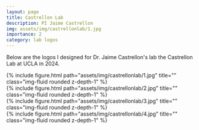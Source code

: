 ```yaml
---
layout: page
title: Castrellon Lab
description: PI Jaime Castrellon
img: assets/img/castrellonlab/1.jpg
importance: 2
category: lab logos
---
```


Below are the logos I designed for Dr. Jaime Castrellon's lab the Castrellon Lab at UCLA in 2024.

<div class="row">
    <div class="col-sm mt-3 mt-md-0">
        {% include figure.html path="assets/img/castrellonlab/1.jpg" title="" class="img-fluid rounded z-depth-1" %}
    </div>
    <div class="col-sm mt-3 mt-md-0">
        {% include figure.html path="assets/img/castrellonlab/2.jpg" title="" class="img-fluid rounded z-depth-1" %}
    </div>
</div>


<div class="row">
    <div class="col-sm mt-3 mt-md-0">
        {% include figure.html path="assets/img/castrellonlab/3.jpg" title="" class="img-fluid rounded z-depth-1" %}
    </div>
    <div class="col-sm mt-3 mt-md-0">
        {% include figure.html path="assets/img/castrellonlab/4.jpg" title="" class="img-fluid rounded z-depth-1" %}
    </div>
</div>
